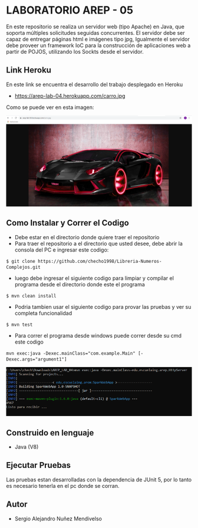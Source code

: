# LABORATORIO AREP - 05

En este repositorio se realiza un servidor web (tipo Apache) en Java, que soporta múltiples solicitudes seguidas concurrentes. El servidor debe ser capaz de entregar páginas html e imágenes tipo jpg, Igualmente el servidor debe proveer un framework IoC para la construcción de aplicaciones web a partir de POJOS, utilizando los Sockts desde el servidor.

## Link Heroku

En este link se encuentra el desarrollo del trabajo desplegado en Heroku

- https://arep-lab-04.herokuapp.com/carro.jpg

Como se puede ver en esta imagen:

![Imagenes](https://github.com/checho1998/AREP-LAB-04/blob/master/imagenes/Carro.PNG)


## Como Instalar y Correr el Codigo

- Debe estar en el directorio donde quiere traer el repositorio
- Para traer el repositorio a el directorio que usted desee, debe abrir la consola del PC e ingresar este codigo:
```
$ git clone https://github.com/checho1998/Libreria-Numeros-Complejos.git
```
- luego debe ingresar el siguiente codigo para limpiar y compilar el programa desde el directorio donde este el programa
```
$ mvn clean install 
```
- Podria tambien usar el siguiente codigo para provar las pruebas y ver su completa funcionalidad
```
$ mvn test
```
- Para correr el programa desde windows puede correr desde su cmd este codigo
```
mvn exec:java -Dexec.mainClass="com.example.Main" [-Dexec.args="argument1"]
```

![Imagenes](https://github.com/checho1998/AREP-LAB-04/blob/master/imagenes/correr.PNG)


## Construido en lenguaje
  
  - Java (V8)
  
## Ejecutar Pruebas

Las pruebas estan desarrolladas con la dependencia de JUnit 5, por lo tanto es necesario tenerla
en el pc donde se corran.

## Autor

- Sergio Alejandro Nuñez Mendivelso
